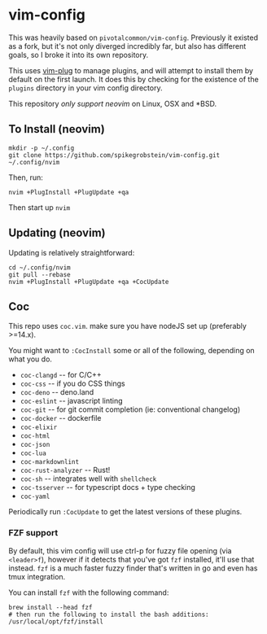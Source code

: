 # vim-config

This was heavily based on `pivotalcommon/vim-config`. Previously it existed as a fork, but it's not only
diverged incredibly far, but also has different goals, so I broke it into its own repository.

This uses [vim-plug](https://github.com/junegunn/vim-plug) to manage plugins, and will attempt to install them
by default on the first launch. It does this by checking for the existence of the `plugins` directory in your
vim config directory.

This repository *only support neovim* on Linux, OSX and \*BSD.

## To Install (neovim)

    mkdir -p ~/.config
    git clone https://github.com/spikegrobstein/vim-config.git ~/.config/nvim

Then, run:

    nvim +PlugInstall +PlugUpdate +qa

Then start up `nvim`

## Updating (neovim)

Updating is relatively straightforward:

    cd ~/.config/nvim
    git pull --rebase
    nvim +PlugInstall +PlugUpdate +qa +CocUpdate

## Coc

This repo uses `coc.vim`. make sure you have nodeJS set up (preferably >=14.x).

You might want to `:CocInstall` some or all of the following, depending on what you do.

 * `coc-clangd` -- for C/C++
 * `coc-css` -- if you do CSS things
 * `coc-deno` -- deno.land
 * `coc-eslint` -- javascript linting
 * `coc-git` -- for git commit completion (ie: conventional changelog)
 * `coc-docker` -- dockerfile
 * `coc-elixir`
 * `coc-html`
 * `coc-json`
 * `coc-lua`
 * `coc-markdownlint`
 * `coc-rust-analyzer` -- Rust!
 * `coc-sh` -- integrates well with `shellcheck`
 * `coc-tsserver` -- for typescript docs + type checking
 * `coc-yaml`

Periodically run `:CocUpdate` to get the latest versions of these plugins.

### FZF support

By default, this vim config will use ctrl-p for fuzzy file opening (via `<leader>f`), however if it detects
that you've got `fzf` installed, it'll use that instead. `fzf` is a much faster fuzzy finder that's written in
go and even has tmux integration.

You can install `fzf` with the following command:

    brew install --head fzf
    # then run the following to install the bash additions:
    /usr/local/opt/fzf/install

